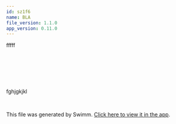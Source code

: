 ```yaml
---
id: sz1f6
name: BLA
file_version: 1.1.0
app_version: 0.11.0
---
```


fffff

<br/>

<br/>

<!--MERMAID {width:100}-->
```mermaid

```
<!--MCONTENT {content: <br/>

<br/>

<br/>

<br/>} --->

<br/>

fghjgkjkl

<br/>

This file was generated by Swimm. [Click here to view it in the app](https://swimm-web-app.web.app/repos/ls4DA2fLasmQuEbT4ipw/docs/sz1f6).